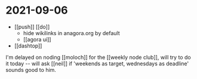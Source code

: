# 2021-09-06

- [[push]] [[do]]
  - hide wikilinks in anagora.org by default
  - [[agora ui]]
- [[dashtop]]

I'm delayed on noding [[moloch]] for the [[weekly node club]], will try to do it today -- will ask [[neil]] if 'weekends as target, wednesdays as deadline' sounds good to him.